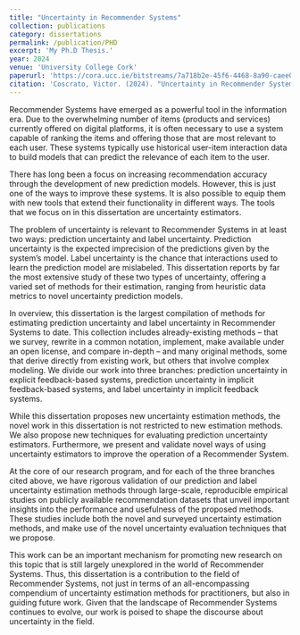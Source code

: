 ```yaml
---
title: "Uncertainty in Recommender Systems"
collection: publications
category: dissertations
permalink: /publication/PHD
excerpt: 'My Ph.D Thesis.'
year: 2024
venue: 'University College Cork'
paperurl: 'https://cora.ucc.ie/bitstreams/7a718b2e-45f6-4468-8a90-caee0911ada6/download'
citation: 'Coscrato, Victor. (2024). "Uncertainty in Recommender Systems." <i>University College Cork</i>.'
---
```


Recommender Systems have emerged as a powerful tool in the information era.
Due to the overwhelming number of items (products and services) currently offered on digital platforms, it is often necessary to use a system capable of ranking
the items and offering those that are most relevant to each user. These systems
typically use historical user-item interaction data to build models that can predict
the relevance of each item to the user.

There has long been a focus on increasing recommendation accuracy through the
development of new prediction models. However, this is just one of the ways
to improve these systems. It is also possible to equip them with new tools that
extend their functionality in different ways. The tools that we focus on in this
dissertation are uncertainty estimators.

The problem of uncertainty is relevant to Recommender Systems in at least two
ways: prediction uncertainty and label uncertainty. Prediction uncertainty is
the expected imprecision of the predictions given by the system’s model. Label
uncertainty is the chance that interactions used to learn the prediction model are
mislabeled. This dissertation reports by far the most extensive study of these
two types of uncertainty, offering a varied set of methods for their estimation,
ranging from heuristic data metrics to novel uncertainty prediction models.

In overview, this dissertation is the largest compilation of methods for estimating
prediction uncertainty and label uncertainty in Recommender Systems to date.
This collection includes already-existing methods – that we survey, rewrite in a
common notation, implement, make available under an open license, and compare
in-depth – and many original methods, some that derive directly from existing
work, but others that involve complex modeling. We divide our work into three
branches: prediction uncertainty in explicit feedback-based systems, prediction
uncertainty in implicit feedback-based systems, and label uncertainty in implicit
feedback systems.

While this dissertation proposes new uncertainty estimation methods, the novel
work in this dissertation is not restricted to new estimation methods. We also
propose new techniques for evaluating prediction uncertainty estimators. Furthermore, we present and validate novel ways of using uncertainty estimators to
improve the operation of a Recommender System.

At the core of our research program, and for each of the three branches cited
above, we have rigorous validation of our prediction and label uncertainty estimation methods through large-scale, reproducible empirical studies on publicly
available recommendation datasets that unveil important insights into the performance and usefulness of the proposed methods. These studies include both the
novel and surveyed uncertainty estimation methods, and make use of the novel
uncertainty evaluation techniques that we propose.

This work can be an important mechanism for promoting new research on this
topic that is still largely unexplored in the world of Recommender Systems. Thus,
this dissertation is a contribution to the field of Recommender Systems, not just
in terms of an all-encompassing compendium of uncertainty estimation methods
for practitioners, but also in guiding future work. Given that the landscape
of Recommender Systems continues to evolve, our work is poised to shape the
discourse about uncertainty in the field.
